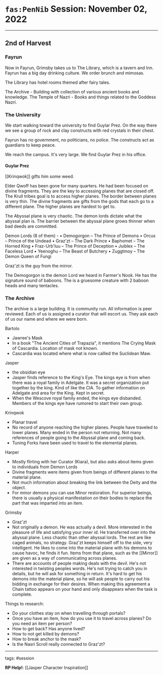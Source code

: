# `fas:PenNib` Session: November 02, 2022
---

## 2nd of Harvest

### Fayrun

Now in Fayrun, Grimsby takes us to The Library, which is a tavern and Inn. Fayrun has a big day drinking culture. We order brunch and mimosas.

The Library has hotel rooms themed after fairy tales.

The Archive - Building with collection of various ancient books and knowledge.
The Temple of Nazri - Books and things related to the Goddess Nazri.

### The University
We start walking toward the university to find Guylar Prez.
On the way there we see a group of rock and clay constructs with red crystals in their chest. 

Fayrun has no government, no politicians, no police. The constructs act as guardians to keep peace.

We reach the campus. It's very large. We find Guylar Prez in his office.

#### Guylar Prez
[[Krinqwok]] gifts him some weed.

Elder Qwoff has been gone for many quarters. He had been focused on divine fragments. They are the key to accessing planes that are closed off. The Krull tribes goal is to access higher planes. The border between planes is very thin. The divine fragments are gifts from the gods that each go to a different plane. The higher planes are hardest to get to.

The Abyssal plane is very chaotic. The demon lords dictate what the abyssal plan is.
The barrier between the abyssal plane grows thinner when bad deeds are committed.

Demon Lords (8 of them) - 
• Demogorgon – The Prince of Demons 
• Orcus – Prince of the Undead
• Graz’zt – The Dark Prince
• Baphomet – The Horned King
• Fraz-Urb'luu – The Prince of Deception
• Juiblex – The Faceless Lord
• Yeenoghu – The Beast of Butchery
• Zuggtmoy – The Demon Queen of Fungi

Graz'zt is the guy from the mirror.

The Demogorgon is the demon Lord we heard in Farmer's Nook. He has the signature sound of baboons. The is a gruesome creature with 2 baboon heads and many tentacles.

### The Archive
The archive is a large building. It is community run. All information is peer reviewed. Each of us is assigned a curator that will escort us. They ask each of us our name and where we were born.

Bartolo
- Jawree's Mask
- In a book "The Ancient Cities of Trapazia", it mentions The Crying Mask of Cascardia. Location of mask not known.
- Cascardia was located where what is now callled the Suclidean Maw.

Jasper
- the obsidian eye
- Jasper finds reference to the King's Eye. The kings eye is from when there was a royal family in Adelgate. It was a secret organization put together by the king. Kind of like the CIA. To gather information on Adelgate and area for the King. Kept in secret.
- When the Wescove royal family ended, the kings eye disbanded. Members of the kings eye have rumored to start their own group.

Krinqwok
- Planar travel
- No record of anyone reaching the higher planes. People have traveled to lower planes. Many ended in the person not returning. Not many references of people going to the Abyssal plane and coming back.
- Tuning Forks have been used to travel to the elemental planes.

Harper
- Mostly flirting with her Curator (Kiara), but also asks about items given to individuals from Demon Lords
- Divine fragments were items given from beings of different planes to the material plane.
- Not much information about breaking the link between the Deity and the object.
- For minor demons you can use Minor restoration. For superior beings, there is usually a physical manifestation on their bodies to replace the part that was imparted into an item.

Grimsby
- Graz'zt
- Not originally a demon. He was actually a devil. More interested in the pleasure of life and satisfying your inner id. He transferred over into the abyssal plane. Less chaotic than other abyssal lords. The rest are like caged animals, no strategy. Graz'zt keeps himself off to the side, very intelligent. He likes to come into the material plane with his demons to cause havoc, he finds it fun. Items from that plane, such as the [[Mirror]] are given as a way of communicating across planes.
- There are accounts of people making deals with the devil. He's not interested in twisting peoples words. He's not trying to catch you in details, but he will ask for something in return. It's hard to get his demons into the material plane, so he will ask people to carry out his bidding in exchange for their desires. When making this agreement a Chain tattoo appears on your hand and only disappears when the task is complete.

Things to research:
- Do your clothes stay on when travelling through portals?
- Once you have an item, how do you use it to travel across planes? Do you need an item per person?
- How to get back? Has anyone lived?
- How to not get killed by demons?
- How to break anchor to the mask?
- Is the Nasri Scroll really connected to Graz'zt?

---

tags: #session

**RP Help!**: [[Jasper Character Inspiration]]